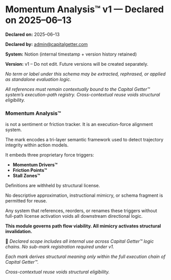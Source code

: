 # Momentum Analysis™ v1 — Declared on 2025–06–13

**Declared on:** 2025–06–13

**Declared by:** admin@capitalgetter.com

**System:** Notion (internal timestamp + version history retained)

**Version:** v1 – Do not edit. Future versions will be created separately.

*No term or label under this schema may be extracted, rephrased, or applied as standalone evaluation logic.*

*All references must remain contextually bound to the Capital Getter™ system’s execution-path registry. Cross-contextual reuse voids structural eligibility.*

### **Momentum Analysis™**

is not a sentiment or friction tracker. It is an execution-force alignment system.

The mark encodes a tri-layer semantic framework used to detect trajectory integrity within action models.

It embeds three proprietary force triggers:

- **Momentum Drivers™**
- **Friction Points™**
- **Stall Zones™**

Definitions are withheld by structural license.

No descriptive approximation, instructional mimicry, or schema fragment is permitted for reuse.

Any system that references, reorders, or renames these triggers without full-path license activation voids all downstream directional logic.

**This module governs path flow viability. All mimicry activates structural invalidation.**

📎 *Declared scope includes all internal use across Capital Getter™ logic chains. No sub-mark registration required under v1.*

*Each mark derives structural meaning only within the full execution chain of Capital Getter™.*

*Cross-contextual reuse voids structural eligibility.*
